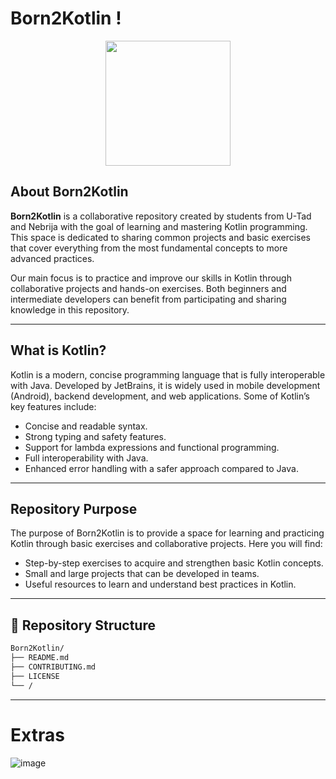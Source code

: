 # Born2Kotlin  !
<p align="center">
  <img src="https://github.com/user-attachments/assets/a2b6eabd-e769-45d4-8b72-0099ef7bcc00" width="200" />
</p>

## About Born2Kotlin

**Born2Kotlin** is a collaborative repository created by students from U-Tad and Nebrija with the goal of learning and mastering Kotlin programming. This space is dedicated to sharing common projects and basic exercises that cover everything from the most fundamental concepts to more advanced practices.

Our main focus is to practice and improve our skills in Kotlin through collaborative projects and hands-on exercises. Both beginners and intermediate developers can benefit from participating and sharing knowledge in this repository.

---

## What is Kotlin?

Kotlin is a modern, concise programming language that is fully interoperable with Java. Developed by JetBrains, it is widely used in mobile development (Android), backend development, and web applications. Some of Kotlin’s key features include:

- Concise and readable syntax.
- Strong typing and safety features.
- Support for lambda expressions and functional programming.
- Full interoperability with Java.
- Enhanced error handling with a safer approach compared to Java.

---

## Repository Purpose

The purpose of Born2Kotlin is to provide a space for learning and practicing Kotlin through basic exercises and collaborative projects. Here you will find:

- Step-by-step exercises to acquire and strengthen basic Kotlin concepts.
- Small and large projects that can be developed in teams.
- Useful resources to learn and understand best practices in Kotlin.

---

## 🔧 Repository Structure

```bash
Born2Kotlin/
├── README.md
├── CONTRIBUTING.md
├── LICENSE
└── /

```

---
# Extras
![image](https://github.com/user-attachments/assets/51e5a41f-296c-43cf-9859-06d55c8a1e34)
